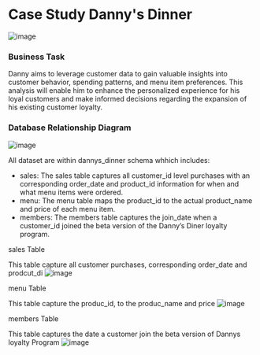# Case Study Danny's Dinner
![image](https://github.com/gleidyalonzo/SQL_challenges/assets/95588335/d6fed705-4158-4c6a-9d17-b86e8be16a58)


### **Business Task**
Danny aims to leverage customer data to gain valuable insights into customer behavior, spending patterns, and menu item preferences. This analysis will enable him to enhance the personalized experience for his loyal customers and make informed decisions regarding the expansion of his existing customer loyalty.

### Database Relationship Diagram
![image](https://github.com/gleidyalonzo/SQL_challenges/assets/95588335/74f08e09-c851-46c6-8e0f-dda9018f5d67)

All dataset are within dannys_dinner schema whhich includes:
- sales: The sales table captures all customer_id level purchases with an corresponding order_date and product_id information for when and what menu items were ordered.
- menu: The menu table maps the product_id to the actual product_name and price of each menu item.
- members: The members table captures the join_date when a customer_id joined the beta version of the Danny’s Diner loyalty program.

sales Table

This table capture all customer purchases, corresponding order_date and prodcut_di
![image](https://github.com/gleidyalonzo/SQL_challenges/assets/95588335/82378738-4802-4469-910c-97d1488881ce)

menu Table

This table capture the produc_id, to the produc_name and price
![image](https://github.com/gleidyalonzo/SQL_challenges/assets/95588335/79fa7e45-0f9f-4e19-80c5-1c795486c84c)

members Table

This table captures the date a customer join the beta version of Dannys loyalty Program
![image](https://github.com/gleidyalonzo/SQL_challenges/assets/95588335/cf205fe8-2a95-44ba-9205-056d1098b55e)

